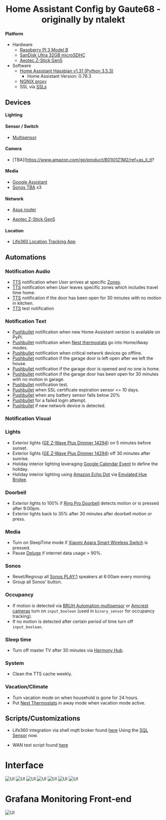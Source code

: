 <h1 align="center">
  Home Assistant Config by Gaute68 - originally by ntalekt
</h1>


#### Platform
* Hardware
  * [Raspberry PI 3 Model B](https://www.amazon.com/gp/product/B01CD5VC92/ref=as_li_tl?ie=UTF8&camp=1789&creative=9325&creativeASIN=B01CD5VC92&linkCode=as2&tag=ntalekt0c-20&linkId=a47341c555e64a096e2d9eb9af323626)
  * [SanDisk Ultra 32GB microSDHC](https://www.amazon.com/gp/product/B073JWXGNT/ref=as_li_tl?ie=UTF8&camp=1789&creative=9325&creativeASIN=B073JWXGNT&linkCode=as2&tag=ntalekt0c-20&linkId=efa468860daf18e843eadc5ee34729c7)
  * [Aeotec Z-Stick Gen5](https://www.amazon.com/gp/product/B00X0AWA6E/ref=as_li_tl?ie=UTF8&camp=1789&creative=9325&creativeASIN=B00X0AWA6E&linkCode=as2&tag=ntalekt0c-20&linkId=04f4c7bf8438a9dee6e4e2ad273405d0)
* Software
  * [Home Assistant Hassbian v1.31 (Python 3.5.3)](https://www.home-assistant.io/docs/installation/hassbian/installation/)
    * Home Assistant Version: 0.78.3
  * [NGNIX proxy](https://home-assistant.io/docs/ecosystem/nginx/)
  * SSL via [SSLs](https://www.ssls.com/)

## Devices

#### Lighting


#### Sensor / Switch

* [Multisensor](https://github.com/bruhautomation/ESP-MQTT-JSON-Multisensor)


#### Camera
* [TBA](https://www.amazon.com/gp/product/B01I01Z1M2/ref=as_li_tl?

#### Media
* [Google Assistant](https://www.amazon.com/gp/product/B01DFKC2SO/ref=as_li_tl?)
* [Sonos TBA](https://www.amazon.com/gp/product/B00EWCUK1Q/ref=as_li_tl?ie=UTF8&camp=1789&creative=9325&creativeASIN=B00EWCUK1Q&linkCode=as2&tag=ntalekt0c-20&linkId=b90ba9470832833ea363027daabf948a) x3


#### Network
* [Asus router](https://www.amazon.com/gp/product/B0192911RA/ref=as_li_tl?ie=UTF8&camp=1789&creative=9325&creativeASIN=B0192911RA&linkCode=as2&tag=ntalekt0c-20&linkId=bf3232d8d723b45e0c75a0f6455f9ad0)

* [Aeotec Z-Stick Gen5](https://www.amazon.com/gp/product/B00X0AWA6E/ref=as_li_tl?ie=UTF8&camp=1789&creative=9325&creativeASIN=B00X0AWA6E&linkCode=as2&tag=ntalekt0c-20&linkId=04f4c7bf8438a9dee6e4e2ad273405d0)

#### Location
* [Life360 Location Tracking App](https://www.life360.com/)

## Automations
### Notification Audio
* [TTS](https://home-assistant.io/components/tts.google/) notification when _User_ arrives at specific [Zones](https://home-assistant.io/components/zone/).
* [TTS](https://home-assistant.io/components/tts.google/) notification when _User_ leaves specific zones which includes travel time home.
* [TTS](https://home-assistant.io/components/tts.google/) notification if the door has been open for 30 minutes with no motion in kitchen.
* [TTS](https://home-assistant.io/components/tts.google/) test notification

### Notification Text
* [Pushbullet](https://home-assistant.io/components/notify.pushbullet/) notification when new Home Assistant version is available on PyPI.
* [Pushbullet](https://home-assistant.io/components/notify.pushbullet/) notification when [Nest thermostats](https://www.amazon.com/gp/product/B0131RG6VK/ref=as_li_tl?ie=UTF8&camp=1789&creative=9325&creativeASIN=B0131RG6VK&linkCode=as2&tag=ntalekt0c-20&linkId=07e1a8fdb9abf017c692614b74df561d) go into Home/Away modes.
* [Pushbullet](https://home-assistant.io/components/notify.pushbullet/) notification when critical network devices go offline.
* [Pushbullet](https://home-assistant.io/components/notify.pushbullet/) notification if the garage door is left open after we left the house.
* [Pushbullet](https://home-assistant.io/components/notify.pushbullet/) notification if the garage door is opened and no one is home.
* [Pushbullet](https://home-assistant.io/components/notify.pushbullet/) notification if the garage door has been open for 30 minutes with no motion in garage.
* [Pushbullet](https://home-assistant.io/components/notify.pushbullet/) notification test.
* [Pushbullet](https://home-assistant.io/components/notify.pushbullet/) when SSL certificate expiration sensor <= 10 days.
* [Pushbullet](https://home-assistant.io/components/notify.pushbullet/) when any battery sensor falls below 20%
* [Pushbullet](https://home-assistant.io/components/notify.pushbullet/) for a failed login attempt.
* [Pushbullet](https://home-assistant.io/components/notify.pushbullet/) if new network device is detected.

### Notification Visual


### Lights
* Exterior lights ([GE Z-Wave Plus Dimmer 14294](https://www.amazon.com/gp/product/B01MUCZA1C/ref=as_li_tl?ie=UTF8&camp=1789&creative=9325&creativeASIN=B01MUCZA1C&linkCode=as2&tag=ntalekt0c-20&linkId=0dfbcad4a9df3b81570623f0e23b562a)) on 5 minutes before sunset.
* Exterior lights ([GE Z-Wave Plus Dimmer 14294](https://www.amazon.com/gp/product/B01MUCZA1C/ref=as_li_tl?ie=UTF8&camp=1789&creative=9325&creativeASIN=B01MUCZA1C&linkCode=as2&tag=ntalekt0c-20&linkId=0dfbcad4a9df3b81570623f0e23b562a)) off 30 minutes after sunrise.
* Holiday interior lighting leveraging [Google Calendar Event](https://home-assistant.io/components/calendar.google/) to define the holiday.
* Holiday interior lighting using [Amazon Echo Dot](https://www.amazon.com/gp/product/B01DFKC2SO/ref=as_li_tl?ie=UTF8&camp=1789&creative=9325&creativeASIN=B01DFKC2SO&linkCode=as2&tag=ntalekt0c-20&linkId=bb902528d5689ae4e1163dd31b7c646d) via [Emulated Hue Bridge](https://home-assistant.io/components/emulated_hue/).


### Doorbell
* Exterior lights to 100% if [Ring Pro Doorbell](https://www.amazon.com/gp/product/B01DM6BDA4/ref=as_li_tl?ie=UTF8&camp=1789&creative=9325&creativeASIN=B01DM6BDA4&linkCode=as2&tag=ntalekt0c-20&linkId=5faec88af320aeb157fbb45fa954efc3) detects motion or is pressed after 9:00pm.
* Exterior lights back to 35% after 30 minutes after doorbell motion or press.

### Media
* Turn on SleepTime mode if [Xiaomi Aqara Smart Wireless Switch](https://www.gearbest.com/access-control/pp_626695.html) is pressed.
* Pause [Deluge](https://home-assistant.io/components/switch.deluge/) if internet data usage > 90%.

### Sonos
* Reset/Regroup all [Sonos PLAY:1](https://www.amazon.com/gp/product/B00EWCUK1Q/ref=as_li_tl?ie=UTF8&camp=1789&creative=9325&creativeASIN=B00EWCUK1Q&linkCode=as2&tag=ntalekt0c-20&linkId=b90ba9470832833ea363027daabf948a) speakers at 6:00am every morning.
* Group all Sonos' button.

### Occupancy
* If motion is detected via [BRUH Automation multisensor](https://github.com/bruhautomation/ESP-MQTT-JSON-Multisensor) or [Amcrest  cameras](https://www.amazon.com/gp/product/B077DPWQCV/ref=as_li_tl?ie=UTF8&camp=1789&creative=9325&creativeASIN=B077DPWQCV&linkCode=as2&tag=ntalekt0c-20&linkId=ac62ed590e7bb7ab3e4aca12348c1db1) turn on `input_boolean` (used in `binary_sensor` for occupancy tracking).
* If no motion is detected after certain period of time turn off `input_boolean`.

### Sleep time
* Turn off master TV after 30 minutes via [Harmony Hub](https://www.amazon.com/gp/product/B00BQ5RYI4/ref=as_li_tl?ie=UTF8&camp=1789&creative=9325&creativeASIN=B00BQ5RYI4&linkCode=as2&tag=ntalekt0c-20&linkId=ef1edfe63776ff2e3b5b4e7fdf8e3488).

### System

* Clean the TTS cache weekly.

### Vacation/Climate
* Turn vacation mode on when household is gone for 24 hours.
* Put [Nest Thermostats](https://www.amazon.com/gp/product/B0131RG6VK/ref=as_li_tl?ie=UTF8&camp=1789&creative=9325&creativeASIN=B0131RG6VK&linkCode=as2&tag=ntalekt0c-20&linkId=07e1a8fdb9abf017c692614b74df561d) in away mode when vacation mode active.


## Scripts/Customizations
* Life360 integration via shell mqtt broker found [here](https://community.home-assistant.io/t/life-360-support/1690)
 Using the [SQL Sensor](https://home-assistant.io/components/sensor.sql/) now.

* WAN test script found [here](https://community.home-assistant.io/t/wan-test-script-quick-and-dirty/30699)

# Interface
![UI](images/home-screenshot.jpg)
![UI](images/lights-screenshot.jpg)
![UI](images/first-floor-screenshot.jpg)
![UI](images/second-floor-screenshot.jpg)
![UI](images/media-screenshot.jpg)
![UI](images/automation-screenshot.jpg)
![UI](images/sensor-screenshot.jpg)

# Grafana Monitoring Front-end
![UI](images/homeassistant_grafana.jpg)
